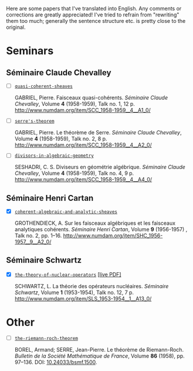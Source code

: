 Here are some papers that I've translated into English. Any comments or corrections are greatly appreciated! I've tried to refrain from "rewriting" them too much; generally the sentence structure etc. is pretty close to the original.

# Seminars

## Séminaire Claude Chevalley

- [ ] [`quasi-coherent-sheaves`](https://github.com/thosgood/translations/tree/master/quasi-coherent-sheaves)
  
  GABRIEL, Pierre. Faisceaux quasi-cohérents. _Séminaire Claude Chevalley_, Volume **4** (1958-1959), Talk no. 1, 12 p. http://www.numdam.org/item/SCC_1958-1959__4__A1_0/
- [ ] [`serre's-theorem`](https://github.com/thosgood/translations/tree/master/serre's-theorem)

  GABRIEL, Pierre. Le théorème de Serre. _Séminaire Claude Chevalley_, Volume **4** (1958-1959), Talk no. 2, 8 p. http://www.numdam.org/item/SCC_1958-1959__4__A2_0/
- [ ] [`divisors-in-algebraic-geometry`](https://github.com/thosgood/translations/tree/master/divisors-in-algebraic-geometry)

  SESHADRI, C. S. Diviseurs en géométrie algébrique. _Séminaire Claude Chevalley_, Volume **4** (1958-1959), Talk no. 4, 9 p. http://www.numdam.org/item/SCC_1958-1959__4__A4_0/

## Séminaire Henri Cartan

- [x] [`coherent-algebraic-and-analytic-sheaves`](https://github.com/thosgood/translations/tree/master/coherent-algebraic-and-analytic-sheaves)

  GROTHENDIECK, A. Sur les faisceaux algébriques et les faisceaux analytiques cohérents. _Séminaire Henri Cartan_, Volume **9** (1956-1957) , Talk no. 2, pp. 1–16. http://www.numdam.org/item/SHC_1956-1957__9__A2_0/

## Séminaire Schwartz

- [x] [`the-theory-of-nuclear-operators`](https://github.com/thosgood/translations/tree/master/the-theory-of-nuclear-operators) [[live PDF]](https://latex.aslushnikov.com/compile?git=https%3A%2F%2Fgithub.com%2Fthosgood%2Ftranslations&target=the-theory-of-nuclear-operators%2Fthe-theory-of-nuclear-operators.tex&command=pdflatex&trackId=1594735239381)

  SCHWARTZ, L. La théorie des opérateurs nucléaires. _Séminaire Schwartz_, Volume **1** (1953-1954), Talk no. 12, 7 p. http://www.numdam.org/item/SLS_1953-1954__1__A13_0/

# Other

- [ ] [`the-riemann-roch-theorem`](https://github.com/thosgood/translations/tree/master/the-riemann-roch-theorem)

  BOREL, Armand; SERRE, Jean-Pierre. Le théorème de Riemann-Roch. _Bulletin de la Société Mathématique de France_, Volume **86** (1958), pp. 97–136. DOI: [10.24033/bsmf.1500](https://www.doi.org/10.24033/bsmf.1500).
